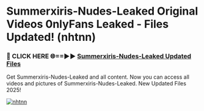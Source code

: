 # Summerxiris-Nudes-Leaked Original Videos 0nlyFans Leaked - Files Updated! (nhtnn)

<h3>🔴 CLICK HERE 🌐==►► <a href="https://tinyurl.com/yc6ubb5a" rel="nofollow">Summerxiris-Nudes-Leaked Updated Files</a></h3>

Get Summerxiris-Nudes-Leaked and all content. Now you can access all videos and pictures of Summerxiris-Nudes-Leaked. New Updated Files 2025!

[![nhtnn](https://i.imgur.com/7eu0CRL.gif)](https://tinyurl.com/yc6ubb5a)
